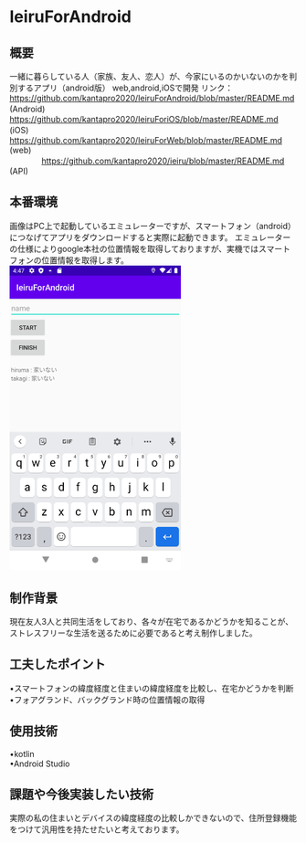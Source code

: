# IeiruForAndroid
## 概要
一緒に暮らしている人（家族、友人、恋人）が、今家にいるのかいないのかを判別するアプリ（android版）
web,android,iOSで開発
リンク：https://github.com/kantapro2020/IeiruForAndroid/blob/master/README.md (Android)
　　　　https://github.com/kantapro2020/IeiruForiOS/blob/master/README.md (iOS)
　　　　https://github.com/kantapro2020/IeiruForWeb/blob/master/README.md (web)  
　　　　https://github.com/kantapro2020/ieiru/blob/master/README.md (API)

## 本番環境
画像はPC上で起動しているエミュレーターですが、スマートフォン（android）につなげてアプリをダウンロードすると実際に起動できます。
エミュレーターの仕様によりgoogle本社の位置情報を取得しておりますが、実機ではスマートフォンの位置情報を取得します。
<img src="/sampleAndroid.png" width="300px">

## 制作背景
現在友人3人と共同生活をしており、各々が在宅であるかどうかを知ることが、ストレスフリーな生活を送るために必要であると考え制作しました。

## 工夫したポイント
•スマートフォンの緯度経度と住まいの緯度経度を比較し、在宅かどうかを判断  
•フォアグランド、バックグランド時の位置情報の取得

## 使用技術
•kotlin  
•Android Studio  

## 課題や今後実装したい技術
実際の私の住まいとデバイスの緯度経度の比較しかできないので、住所登録機能をつけて汎用性を持たせたいと考えております。
